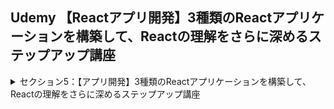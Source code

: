 ## Udemy 【Reactアプリ開発】3種類のReactアプリケーションを構築して、Reactの理解をさらに深めるステップアップ講座

<details>
<summary>セクション5：【アプリ開発】3種類のReactアプリケーションを構築して、Reactの理解をさらに深めるステップアップ講座</summary>

| NO | 内容 |
| ---- | ---- |
| 49. | 【ノートアプリ】完成品のデモから |
| 50. | React環境開発から整えよう |
| 51. | ノートメモアプリに必要なコンポーネントを用意しよう |
| 52. | Sidebarコンポーネントから作成しよう |
| 53. | SidebarをCSSでスタイリングしよう |
| 54. | 新しいノートを追加する関数を作ってみよう |
| 55. | map関数でノートを全て出力してみよう |
| 56. | react-uuidを利用してkeyを一意に決定しよう |
| 57. | 指定したノートを削除する関数を作成しよう |
| 58. | ノートを選択したらハイライトされる仕組みを作ろう |
| 59. | Mainコンポーネントを作成しよう |
| 60. | MainコンポーネントをCSSでスタイリングしよう |
| 61. | 選択したノートをプレビューに出力してみよう |
<!-- | 62. | ノートを編集する機能を実装しよう：その１ |
| 63. | ノートを編集する機能を実装しよう：その2 |
| 64. |  ノート編集の流れをもう一度おさらいしよう |
| 65. | マークダウンエディタを実装してみよう |
| 66. | 修正日が新しい順にノートを並び替えよう |
| 67. | ノート内容をローカルストレージに保存してみよう |
| 68. | ページを開くとノートの1番目が選択された状態にしよう |

</details>
